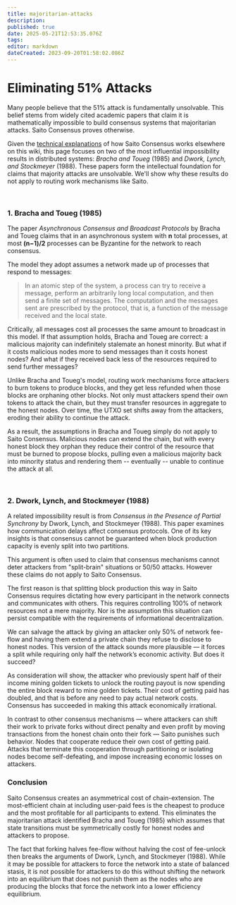 ```yaml
---
title: majoritarian-attacks
description: 
published: true
date: 2025-05-21T12:53:35.076Z
tags: 
editor: markdown
dateCreated: 2023-09-20T01:58:02.086Z
---
```


# Eliminating 51% Attacks

Many people believe that the 51% attack is fundamentally unsolvable. This belief stems from widely cited academic papers that claim it is mathematically impossible to build consensus systems that majoritarian attacks. Saito Consensus proves otherwise.

Given the [technical explanations](/consensus) of how Saito Consensus works elsewhere on this wiki, this page focuses on two of the most influential impossibility results in distributed systems: *Bracha and Toueg* (1985) and *Dwork, Lynch, and Stockmeyer* (1988). These papers form the intellectual foundation for claims that majority attacks are unsolvable. We'll show why these results do not apply to routing work mechanisms like Saito.

<br>

### 1. Bracha and Toueg (1985)

The paper *Asynchronous Consensus and Broadcast Protocols* by Bracha and Toueg claims that in an asynchronous system with **n** total processes, at most **(n−1)/2** processes can be Byzantine for the network to reach consensus.

The model they adopt assumes a network made up of processes that respond to messages:

> In an atomic step of the system, a process can try to receive a message, perform an arbitrarily long local computation, and then send a finite set of messages. The computation and the messages sent are prescribed by the protocol, that is, a function of the message received and the local state.

Critically, all messages cost all processes the same amount to broadcast in this model. If that assumption holds, Bracha and Toueg are correct: a malicious majority can indefinitely stalemate an honest minority. But what if it costs malicious nodes more to send messages than it costs honest nodes? And what if they received back less of the resources required to send further messages?

Unlike Bracha and Toueg's model, routing work mechanisms force attackers to burn tokens to produce blocks, and they get less refunded when those blocks are orphaning other blocks. Not only must attackers spend their own tokens to attack the chain, but they must transfer resources in aggregate to the honest nodes. Over time, the UTXO set shifts away from the attackers, eroding their ability to continue the attack.

As a result, the assumptions in Bracha and Toueg simply do not apply to Saito Consensus. Malicious nodes can extend the chain, but with every honest block they orphan they reduce their control of the resource that must be burned to propose blocks, pulling even a malicious majority back into minority status and rendering them -- eventually -- unable to continue the attack at all.

<br>

### 2. Dwork, Lynch, and Stockmeyer (1988)

A related impossibility result is from *Consensus in the Presence of Partial Synchrony* by Dwork, Lynch, and Stockmeyer (1988). This paper examines how communication delays affect consensus protocols. One of its key insights is that consensus cannot be guaranteed when block production capacity is evenly split into two partitions.

This argument is often used to claim that consensus mechanisms cannot deter attackers from "split-brain" situations or 50/50 attacks. However these claims do not apply to Saito Consensus.

The first reason is that splitting block production this way in Saito Consensus requires dictating how every participant in the network connects and communicates with others. This requires controlling 100% of network resources not a mere majority. Nor is the assumption this situation can persist compatible with the requirements of informational decentralization.

We can salvage the attack by giving an attacker only 50% of network fee-flow and having them extend a private chain they refuse to disclose to honest nodes. This version of the attack sounds more plausible — it forces a split while requiring only half the network’s economic activity. But does it succeed?

As consideration will show, the attacker who previously spent half of their income mining golden tickets to unlock the routing payout is now spending the entire block reward to mine golden tickets. Their cost of getting paid has doubled, and that is before any need to pay actual network costs. Consensus has succeeded in making this attack economically irrational.

In contrast to other consensus mechanisms — where attackers can shift their work to private forks without direct penalty and even profit by moving transactions from the honest chain onto their fork — Saito punishes such behavior. Nodes that cooperate reduce their own cost of getting paid. Attacks that terminate this cooperation through partitioning or isolating nodes become self-defeating, and impose increasing economic losses on attackers.

### Conclusion

Saito Consensus creates an asymmetrical cost of chain-extension. The most-efficient chain at including user-paid fees is the cheapest to produce and the most profitable for all participants to extend. This eliminates the majoritarian attack identified Bracha and Toueg (1985) which assumes that state transitions must be symmetrically costly for honest nodes and attackers to propose. 

The fact that forking halves fee-flow without halving the cost of fee-unlock then breaks the arguments of Dwork, Lynch, and Stockmeyer (1988). While it may be possible for attackers to force the network into a state of balanced stasis, it is not possible for attackers to do this without shifting the network into an equilibrium that does not punish them as the nodes who are producing the blocks that force the network into a lower efficiency equilibrium.


